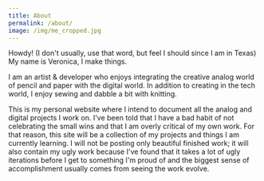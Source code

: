 ```yaml
---
title: About
permalink: /about/
image: /img/me_cropped.jpg
---
```


Howdy!
(I don't usually, use that word, but feel I should since I am in Texas)
My name is Veronica, I make things.

I am an artist & developer who enjoys integrating the creative analog world of pencil and paper with the digital world. In addition to creating in the tech world, I enjoy sewing and dabble a bit with knitting.

This is my personal website where I intend to document all the analog and digital projects I work on.  I've been told that I have a bad habit of not celebrating the small wins and that I am overly critical of my own work. For that reason, this site will be a collection of my projects and things I am currently learning. I will not be posting only beautiful finished work; it will also contain my ugly work because I've found that it takes a lot of ugly iterations before I get to something I'm proud of and the biggest sense of accomplishment usually comes from seeing the work evolve.
